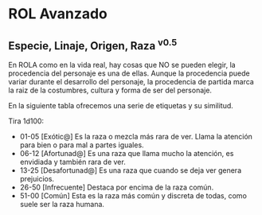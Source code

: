 # ROL Avanzado
## Especie, Linaje, Origen, Raza <sup>v0.5</sup>

En ROLA como en la vida real, hay cosas que NO se pueden elegir, la procedencia del personaje es una de ellas. Aunque la procedencia puede variar durante el desarrollo del personaje, la procedencia de partida marca la raiz de la costumbres, cultura y forma de ser del personaje.

En la siguiente tabla ofrecemos una serie de etiquetas y su similitud.

Tira 1d100:

* 01-05 [Exótic@] Es la raza o mezcla más rara de ver. Llama la atención para bien o para mal a partes iguales.
* 06-12 [Afortunad@] Es una raza que llama mucho la atención, es envidiada y también rara de ver.
* 13-25 [Desafortunad@] Es una raza que cuando se deja ver genera prejuicios.
* 26-50 [Infrecuente] Destaca por encima de la raza común.
* 51-00 [Común] Esta es la raza más común y discreta de todas, como suele ser la raza humana.
